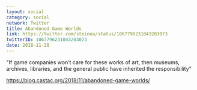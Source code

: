 ```yaml
---
layout: social
category: social
network: Twitter
title: Abandoned Game Worlds
link: https://twitter.com/steinea/status/1067796231043203073
twitterID: 1067796231043203073
date: 2018-11-28
---
```


"If game companies won’t care for these works of art, then museums, archives, libraries, and the general public have inherited the responsibility"

<https://blog.castac.org/2018/11/abandoned-game-worlds/>

